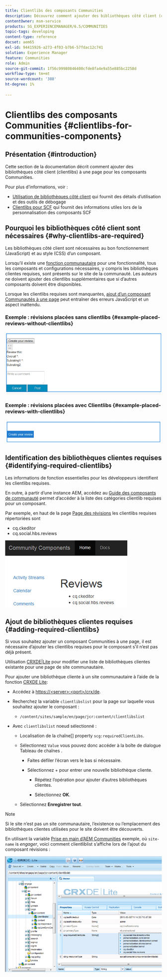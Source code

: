 ```yaml
---
title: Clientlibs des composants Communities
description: Découvrez comment ajouter des bibliothèques côté client (clientlibs) à une page afin que vous puissiez rassembler les détails d’utilisation et utiliser les outils de débogage pour les composants Communities.
contentOwner: msm-service
products: SG_EXPERIENCEMANAGER/6.5/COMMUNITIES
topic-tags: developing
content-type: reference
docset: aem65
exl-id: 94415926-a273-4f03-b7b6-57fdac12c741
solution: Experience Manager
feature: Communities
role: Admin
source-git-commit: 1f56c99980846400cfde8fa4e9a55e885bc2258d
workflow-type: tm+mt
source-wordcount: '388'
ht-degree: 1%

---
```


# Clientlibs des composants Communities {#clientlibs-for-communities-components}

## Présentation {#introduction}

Cette section de la documentation décrit comment ajouter des bibliothèques côté client (clientlibs) à une page pour les composants Communities.

Pour plus d’informations, voir :

* [Utilisation de bibliothèques côté client](/help/sites-developing/clientlibs.md) qui fournit des détails d’utilisation et des outils de débogage
* [Clientlibs pour SCF](/help/communities/client-customize.md#clientlibs) qui fournit des informations utiles lors de la personnalisation des composants SCF


## Pourquoi les bibliothèques côté client sont nécessaires {#why-clientlibs-are-required}

Les bibliothèques côté client sont nécessaires au bon fonctionnement (JavaScript) et au style (CSS) d’un composant.

Lorsqu’il existe une [fonction communautaire](/help/communities/functions.md) pour une fonctionnalité, tous les composants et configurations nécessaires, y compris les bibliothèques clientes requises, sont présents sur le site de la communauté. Les auteurs ne doivent ajouter des clientlibs supplémentaires que si d’autres composants doivent être disponibles.

Lorsque les clientlibs requises sont manquantes, [ajout d’un composant Communautés à une page](/help/communities/author-communities.md) peut entraîner des erreurs JavaScript et un aspect inattendu.

### Exemple : révisions placées sans clientlibs {#example-placed-reviews-without-clientlibs}

![places-review](assets/placed-reviews.png)

### Exemple : révisions placées avec Clientlibs {#example-placed-reviews-with-clientlibs}

![review-clientlibs](assets/reviews-clientlibs.png)

## Identification des bibliothèques clientes requises {#identifying-required-clientlibs}

Les informations de fonction essentielles pour les développeurs identifient les clientlibs requises.

En outre, à partir d’une instance AEM, accédez au [Guide des composants de communauté](/help/communities/components-guide.md) permet d’accéder à la liste des catégories clientlib requises pour un composant.

Par exemple, en haut de la page [Page des révisions](https://localhost:4502/content/community-components/en/reviews.html) les clientlibs requises répertoriées sont

* cq.ckeditor
* cq.social.hbs.reviews

![clientlibs-review](assets/clientlibs-reviews.png)

## Ajout de bibliothèques clientes requises {#adding-required-clientlibs}

Si vous souhaitez ajouter un composant Communities à une page, il est nécessaire d’ajouter les clientlibs requises pour le composant s’il n’est pas déjà présent.

Utilisation [CRXDE|Lite](#using-crxde-lite) pour modifier une liste de bibliothèques clientes existante pour une page de site communautaire.

Pour ajouter une bibliothèque cliente à un site communautaire à l’aide de la fonction [CRXDE Lite](/help/sites-developing/developing-with-crxde-lite.md):

* Accédez à [https://&lt;server>:&lt;port>/crx/de](https://localhost:4502/crx/de).
* Recherchez la variable `clientlibslist` pour la page sur laquelle vous souhaitez ajouter le composant :

   * `/content/sites/sample/en/page/jcr:content/clientlibslist`

* Avec `clientlibslist` noeud sélectionné :

   * Localisation de la chaîne[] property `scg:requiredClientLibs`.
   * Sélectionnez `Value` vous pouvez donc accéder à la boîte de dialogue Tableau de chaînes .

      * Faites défiler l’écran vers le bas si nécessaire.
      * Sélectionnez + pour entrer une nouvelle bibliothèque cliente.

         * Répétez l’opération pour ajouter d’autres bibliothèques clientes.

         * Sélectionnez **OK**.

   * Sélectionnez **Enregistrer tout**.

>[!NOTE]
>
>Si le site n’est pas un site communautaire, l’existence ou l’emplacement des bibliothèques clientes utilisées pour le site doivent être découverts.

En utilisant la variable [Prise en main d’AEM Communities](/help/communities/getting-started.md) exemple, où `site-name` is *engager*, voici comment clientliblist s’affiche lors de l’ajout du composant révisions :

![review-component](assets/review-component.png)
